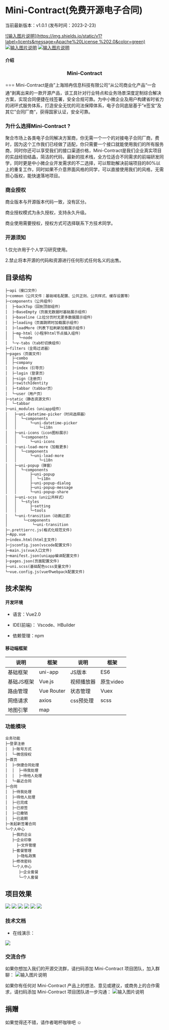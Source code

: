 <!--
 * @Description:
 * @LastEditTime: 2023-02-23 10:30:39
 * @LastEditors: 何俊峰
 * @Author: 何俊峰
 * @Date: 2023-02-23 10:11:20
-->
Mini-Contract(免费开源电子合同)
===============

当前最新版本：v1.0.1 (发布时间：2023-2-23)

[![输入图片说明](https://img.shields.io/static/v1?label=licents&message=Apache%20License %202.0&color=green)](https://gitee.com/leepm/mini-contract/blob/master/LICENSE)
[![输入图片说明](https://img.shields.io/static/v1?label=Author&message=上海旭冉信息科技有限公司&color=blue)](https://wwww.yi-types.com)
[![输入图片说明](https://img.shields.io/static/v1?label=version&message=1.0.0&color=green)](https://wwww.yi-types.com)

#### 介绍



<h3 align="center">Mini-Contract</h3>

⭐️⭐️⭐️  Mini-Contract是由”上海旭冉信息科技有限公司“从公司商业化产品“一合通“剥离出来的一款开源产品，该工具针对行业特点和业务场景深度定制综合解决方案，实现合同便捷在线签署，安全合规可靠。为中小微企业及用户构建省时省力的闭环式服务体系，打造安全无忧的司法保障体系，电子合同底层基于”e签宝“及其它”合同厂商“，获得国家认证，安全可靠。



### 为什么选择Mini-Contract ?

聚合市场上各类电子合同解决方案商，你无需一个一个的对接电子合同厂商，费时，因为这个工作我们已经做了适配，你只需要一个接口就能使用我们的所有服务商，同时你还可以享受我们的接口渠道价格，Mini-Contract是我们企业真实项目的实战经验结晶，简洁的代码，最新的技术栈，全方位适合不同需求的前端研发同学，同时更是中小微企业开发需求的不二选择，可以帮助解决前端项目的80%以上的重复工作，同时如果不介意界面风格的同学，可以直接使用我们的风格，无需担心版权，能快速落地项目。



### 商业授权

商业版本与开源版本代码一致，没有区分。

商业授权模式为永久授权，支持永久升级。

商业使用需要授权，授权方式可选择联系下方技术同学。



### 开源须知

1.仅允许用于个人学习研究使用。

2.禁止将本开源的代码和资源进行任何形式任何名义的出售。



目录结构
-----------------------------------

```
├─api（接口文件）
├─common（公共文件：基础域名配置、公共正则、公共样式、缓存设置等）
├─components（公共组件）
│  ├─backTop（回到顶部组件）
│  ├─BaseEmpty（页面无数据时基础展示组件）
│  ├─baseline（上拉分页时无更多数据展示组件）
│  ├─loading（页面跳转时加载展示组件）
│  ├─loadMore（列表下拉刷新加载展示组件)
│  ├─mp-html（小程序html节点插入组件）
│  │  └─node
│  └─v-tabs（tab栏切换组件）
├─filters（全局过滤器）
├─pages（页面文件）
│  ├─combo
│  ├─company
│  ├─index（引导页）
│  ├─login（登录页）
│  ├─sign（注册页）
│  ├─switchIdentity
│  ├─tabbar（tabbar页）
│  └─user（用户页）
├─static（静态资源文件）
│  └─tabbar
├─uni_modules（uniapp组件）
│   ├─uni-datetime-picker（时间选择器）
│   │  └─components
│   │      └─uni-datetime-picker
│   │          └─i18n
│   ├─uni-icons（icon图标展示）
│   │  └─components
│   │      └─uni-icons
│   ├─uni-load-more（加载更多）
│   │  └─components
│   │      └─uni-load-more
│   │          └─i18n
│   ├─uni-popup（弹窗）
│   │  └─components
│   │      ├─uni-popup
│   │      │  └─i18n
│   │      ├─uni-popup-dialog
│   │      ├─uni-popup-message
│   │      └─uni-popup-share
│   ├─uni-scss（uni公共样式）
│   │  └─styles
│   │      ├─setting
│   │      └─tools
│   └─uni-transition（动画过渡）
│       └─components
│           └─uni-transition
├─.prettierrc.js(格式化规范文件)
├─App.vue
├─index.html(html主文件)
├─jsconfig.json(vscode配置文件)
├─main.js(vue入口文件)
├─manifest.json(uniapp编译配置文件)
├─pages.json(页面配置文件)
├─uni.scss(基础配色scss变量文件)
└─vue.config.js(vue中webpack配置文件)
```



技术架构
-----------------------------------

#### 开发环境

- 语言：Vue2.0

- IDE(前端)： Vscode、HBuilder

- 依赖管理：npm



#### 移动端框架

| 说明       | 框架       | 说明       | 框架      |
| ---------- | ---------- | ---------- | --------- |
| 基础框架   | uni-app    | JS版本     | ES6       |
| 基础JS框架 | Vue.js     | 视频播放器 | 原生video |
| 路由管理   | Vue Router | 状态管理   | Vuex      |
| 网络请求   | axios      | css预处理  | scss      |
| 地图引擎   | map        |            |           |



### 功能模块

```
业务功能
├─登录注册
│  ├─账号方式
│  └─微信授权
├─首页
│  ├─快捷合同处理
│  │  ├─待我处理
│  │  ├─待他人处理
│  └─最近合同
├─合同
│  ├─待我处理
│  ├─待他人处理
│  ├─已完成
│  ├─已拒签
│  ├─已撤销
│  ├─已逾期
├─发起新签署合同
└─个人中心
   ├─我的企业
   ├─企业印章
	 ├─文件管理
   ├─套餐管理
	 ├─隐私政策
   ├─修改密码
   └─个人中心
      ├─企业套餐
      └─个人套餐
```







项目效果
----

![](https://leepm.oss-cn-beijing.aliyuncs.com/public-images/yihetong_01.png)
![](https://leepm.oss-cn-beijing.aliyuncs.com/public-images/yihetong_02.png)
![](https://leepm.oss-cn-beijing.aliyuncs.com/public-images/yihetong_03.png)
![](https://leepm.oss-cn-beijing.aliyuncs.com/public-images/yihetong_04.png)
![](https://leepm.oss-cn-beijing.aliyuncs.com/public-images/yihetong_05.png)
![](https://leepm.oss-cn-beijing.aliyuncs.com/public-images/yihetong_06.png)




### 技术文档

* 在线演示：

![](https://leepm.oss-cn-beijing.aliyuncs.com/public-images/yihetong_qrcode.png)



### 交流合作

如果你想加入我们的开源交流群，请扫码添加 Mini-Contract 项目团队，加入群聊：
![输入图片说明](https://leepm.oss-cn-beijing.aliyuncs.com/public-images/shawn_company_qrcode.png)



如果你有任何对 Mini-Contract 产品上的想法、意见或建议，或商务上的合作需求，请扫码添加 Mini-Contract 项目团队进一步沟通：
![输入图片说明](https://leepm.oss-cn-beijing.aliyuncs.com/public-images/shawn_huangxing_qrcode.png)

## 捐赠

如果觉得还不错，请作者喝杯咖啡吧 ☺

